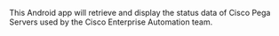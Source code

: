 This Android app will retrieve and display the status data of Cisco Pega Servers used by the Cisco Enterprise Automation team.
